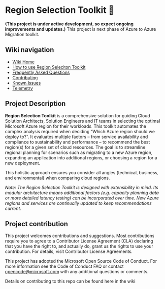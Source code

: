 # Region Selection Toolkit :wave:
**(This project is under active development, so expect ongoing improvements and updates.)**
This project is next phase of Azure to Azure Migration toolkit.

## Wiki navigation

- [Wiki Home](./docs/wiki/Home.md)
- [How to use Region Seleciton Toolkit](./docs/wiki/how-to-toolkit)
- [Frequently Asked Questions](./docs/wiki/FAQ)
- [Contributing](./docs/wiki/Contributing)
- [Known Issues](./docs/wiki/KnownIssues)
- [Telemetry](./docs/wiki/Telemetry)

## Project Description

**Region Selection Toolkit** is a comprehensive solution for guiding Cloud Solution Architects, Solution Engineers and IT teams in selecting the optimal Microsoft Azure region for their workloads. This toolkit automates the complex analysis required when deciding “Which Azure region should we deploy to?”. It evaluates multiple factors – from service availability and compliance to sustainability and performance – to recommend the best region(s) for a given set of cloud resources. The goal is to streamline regional planning for scenarios such as migrating to a new Azure region, expanding an application into additional regions, or choosing a region for a new deployment.

This holistic approach ensures you consider all angles (technical, business, and environmental) when comparing cloud regions.

*Note: The Region Selection Toolkit is designed with extensibility in mind. Its modular architecture means additional factors (e.g. capacity planning data or more detailed latency testing) can be incorporated over time. New Azure regions and services are continually updated to keep recommendations current.*



## Project contribution

This project welcomes contributions and suggestions. Most contributions require you to agree to a Contributor License Agreement (CLA) declaring that you have the right to, and actually do, grant us the rights to use your contribution. For details, visit Contributor License Agreements.

This project has adopted the Microsoft Open Source Code of Conduct. For more information see the Code of Conduct FAQ or contact opencode@microsoft.com with any additional questions or comments.

Details on contributing to this repo can be found here in the wiki


